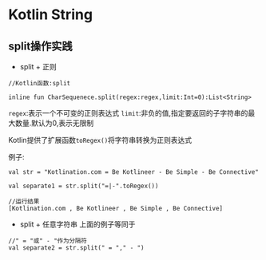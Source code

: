 # Kotlin String

## split操作实践

+ split + 正则

```
//Kotlin函数:split

inline fun CharSequenece.split(regex:regex,limit:Int=0):List<String>
```

`regex`:表示一个不可变的正则表达式
`limit`:非负的值,指定要返回的子字符串的最大数量.默认为0,表示无限制

Kotlin提供了扩展函数`toRegex()`将字符串转换为正则表达式

例子:

```
val str = "Kotlination.com = Be Kotlineer - Be Simple - Be Connective"

val separate1 = str.split("=|-".toRegex())

//运行结果
[Kotlination.com , Be Kotlineer , Be Simple , Be Connective]
```

+ split + 任意字符串
上面的例子等同于

```
//" = "或" - "作为分隔符
val separate2 = str.split(" = "," - ")
```
